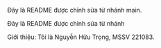 
Đây là README được chỉnh sửa từ nhánh main.

Đây là README được chỉnh sửa từ nhánh 


Giới thiệu: Tôi là Nguyễn Hữu Trọng, MSSV 221083.

